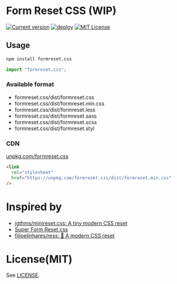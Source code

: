 # Form Reset CSS (WIP)

[![Current version](https://badge.fury.io/js/formreset.css.svg?style=flat)](https://badge.fury.io/js/formreset.css)
[![deploy](https://img.shields.io/badge/deploy-🛳%20Ship.js-blue?style=flat)](https://github.com/algolia/shipjs)
[![MIT License](https://img.shields.io/badge/License-MIT-green.svg?style=flat)](https://opensource.org/licenses/MIT)

## Usage

```bash
npm install formreset.css
```

```ts
import "formreset.css";
```

### Available format

- formreset.css/dist/formreset.css
- formreset.css/dist/formreset.min.css
- formreset.css/dist/formreset.less
- formreset.css/dist/formreset.sass
- formreset.css/dist/formreset.scss
- formreset.css/dist/formreset.styl

### CDN

[unpkg.com/formreset.css](https://unpkg.com/formreset.css/dist/formreset.min.css)

```html
<link
  rel="stylesheet"
  href="https://unpkg.com/formreset.css/dist/formreset.min.css"
/>
```

# Inspired by

- [jgthms/minireset\.css: A tiny modern CSS reset](https://github.com/jgthms/minireset.css)
- [Super Form Reset\.css](https://gist.github.com/anthonyshort/552543)
- [filipelinhares/ress: 🚿 A modern CSS reset](https://github.com/filipelinhares/ress)

# License(MIT)

See [LICENSE](https://github.com/tyankatsu0105/formreset.css/blob/main/LICENSE).
